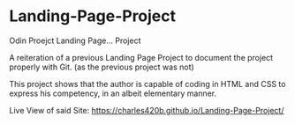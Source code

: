 # Landing-Page-Project
Odin Proejct Landing Page... Project

A reiteration of a previous Landing Page Project to document the project properly with Git.
(as the previous project was not)

This project shows that the author is capable of coding in HTML and CSS to express his competency, in an albeit elementary manner.

Live View of said Site:
https://charles420b.github.io/Landing-Page-Project/
